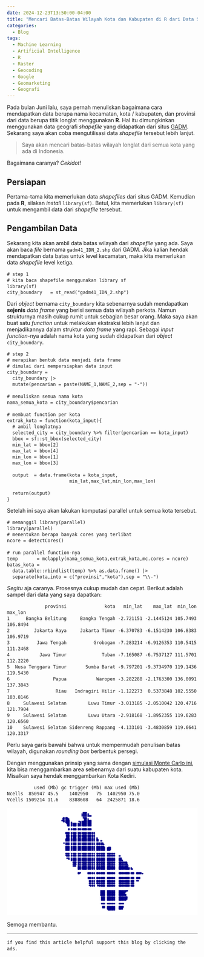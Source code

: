 ```yaml
---
date: 2024-12-23T13:50:00-04:00
title: "Mencari Batas-Batas Wilayah Kota dan Kabupaten di R dari Data Shapefile"
categories:
  - Blog
tags:
  - Machine Learning
  - Artificial Intelligence
  - R
  - Raster
  - Geocoding
  - Google
  - Geomarketing
  - Geografi
---
```


Pada bulan Juni lalu, saya pernah menuliskan bagaimana cara mendapatkan
data berupa nama kecamatan, kota / kabupaten, dan provinsi dari data
berupa titik longlat menggunakan **R**. Hal itu dimungkinkan menggunakan
data geografi *shapefile* yang didapatkan dari situs
[GADM](https://gadm.org/download_country.html). Sekarang saya akan coba
mengutilisasi data *shapefile* tersebut lebih lanjut.

> Saya akan mencari batas-batas wilayah longlat dari semua kota yang ada
> di Indonesia.

Bagaimana caranya? *Cekidot!*

## Persiapan

Pertama-tama kita memerlukan data *shapefiles* dari situs GADM. Kemudian
pada **R**, silakan *install* `library(sf)`. Betul, kita memerlukan
`library(sf)` untuk mengambil data dari *shapefile* tersebut.

## Pengambilan Data

Sekarang kita akan ambil data batas wilayah dari *shapefile* yang ada.
Saya akan baca *file* bernama `gadm41_IDN_2.shp` dari GADM. Jika kalian
hendak mendapatkan data batas untuk level kecamatan, maka kita
memerlukan data *shapefile* level ketiga.

    # step 1
    # kita baca shapefile menggunakan library sf
    library(sf)
    city_boundary   = st_read("gadm41_IDN_2.shp")

Dari *object* bernama `city_boundary` kita sebenarnya sudah mendapatkan
**sejenis** *data frame* yang berisi semua data wilayah perkota. Namun
strukturnya masih cukup rumit untuk sebagian besar orang. Maka saya akan
buat satu *function* untuk melakukan ekstraksi lebih lanjut dan
menjadikannya dalam struktur *data frame* yang rapi. Sebagai *input*
*function*-nya adalah nama kota yang sudah didapatkan dari *object*
`city_boundary`.

    # step 2
    # merapikan bentuk data menjadi data frame
    # dimulai dari mempersiapkan data input
    city_boundary = 
      city_boundary |> 
      mutate(pencarian = paste(NAME_1,NAME_2,sep = "-"))

    # menuliskan semua nama kota
    nama_semua_kota = city_boundary$pencarian

    # membuat function per kota
    extrak_kota = function(kota_input){
      # ambil longlatnya
      selected_city = city_boundary %>% filter(pencarian == kota_input)
      bbox = sf::st_bbox(selected_city)
      min_lat = bbox[2]
      max_lat = bbox[4]
      min_lon = bbox[1]
      max_lon = bbox[3]
      
      output  = data.frame(kota = kota_input,
                           min_lat,max_lat,min_lon,max_lon)
      
      return(output)
    }

Setelah ini saya akan lakukan komputasi parallel untuk semua kota
tersebut.

    # memanggil library(parallel)
    library(parallel)
    # menentukan berapa banyak cores yang terlibat
    ncore = detectCores()

    # run parallel function-nya
    temp       = mclapply(nama_semua_kota,extrak_kota,mc.cores = ncore)
    batas_kota = 
      data.table::rbindlist(temp) %>% as.data.frame() |> 
      separate(kota,into = c("provinsi","kota"),sep = "\\-")

*Segitu* aja caranya. Prosesnya cukup mudah dan cepat. Berikut adalah
sampel dari data yang saya dapatkan:

                  provinsi              kota   min_lat    max_lat  min_lon  max_lon
    1      Bangka Belitung     Bangka Tengah -2.721151 -2.1445124 105.7493 106.8494
    2         Jakarta Raya     Jakarta Timur -6.370783 -6.1514230 106.8383 106.9719
    3          Jawa Tengah          Grobogan -7.283214 -6.9126353 110.5415 111.2468
    4           Jawa Timur             Tuban -7.165087 -6.7537127 111.5701 112.2220
    5  Nusa Tenggara Timur       Sumba Barat -9.797201 -9.3734970 119.1436 119.5430
    6                Papua           Waropen -3.282288 -2.1763300 136.0091 137.3843
    7                 Riau   Indragiri Hilir -1.122273  0.5373848 102.5550 103.8146
    8     Sulawesi Selatan        Luwu Timur -3.013185 -2.0510042 120.4716 121.7904
    9     Sulawesi Selatan        Luwu Utara -2.918168 -1.8952355 119.6283 120.6560
    10    Sulawesi Selatan Sidenreng Rappang -4.133101 -3.4830859 119.6641 120.3317

Perlu saya garis bawahi bahwa untuk mempermudah penulisan batas wilayah,
digunakan *rounding box* berbentuk persegi.

Dengan menggunakan prinsip yang sama dengan [simulasi Monte Carlo
ini](https://ikanx101.com/blog/hitung-pi/), kita bisa menggambarkan area
sebenarnya dari suatu kabupaten kota. Misalkan saya hendak menggambarkan
Kota Kediri.

              used (Mb) gc trigger (Mb) max used (Mb)
    Ncells  850947 45.5    1402950   75  1402950 75.0
    Vcells 1509214 11.6    8388608   64  2425871 18.6

![](https://raw.githubusercontent.com/ikanx101/ikanx101.github.io/master/_posts/geo%20marketing/post%205/post_files/figure-commonmark/unnamed-chunk-2-1.png)

Semoga membantu.

------------------------------------------------------------------------

`if you find this article helpful support this blog by clicking the ads.`
